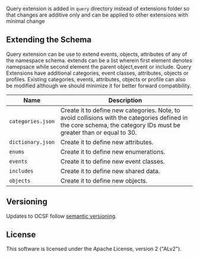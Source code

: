 
Query extension is added in `query` directory instead of extensions folder so that changes are additive only
and can be applied to other extensions with minimal change

## Extending the Schema

Query extension can be use to extend events, objects, attributes of any of the namespace schema.
extends can be a list wherein first element denotes namepsace while second element the parent object,event or include.
Query Extensions have additional categories, event classes, attributes, objects or profiles. 
Existing categories, events, attributes, objects or profile can also be modified although we should minimize it for better forward compatibility.


| Name              | Description                                                               |
|-------------------|---------------------------------------------------------------------------|
| `categories.json` | Create it to define new categories. Note, to avoid collisions with the categories defined in the core schema, the category IDs must be greater than or equal to 30. |
| `dictionary.json` | Create it to define new attributes.                                       |
| `enums`           | Create it to define new enumerations.                                     |
| `events`          | Create it to define new event classes.                                    |
| `includes`        | Create it to define new shared data.                                      |
| `objects`         | Create it to define new objects.                                          |


## Versioning

Updates to OCSF follow [semantic versioning](https://semver.org/).

## License

This software is licensed under the Apache License, version 2 ("ALv2").
